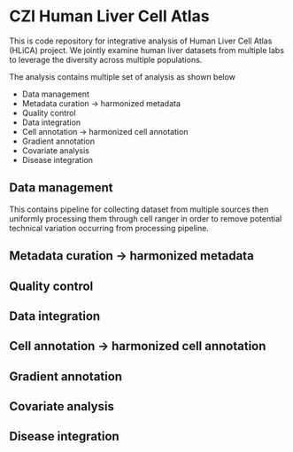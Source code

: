 # CZI Human Liver Cell Atlas

This is code repository for integrative analysis of Human Liver Cell Atlas (HLiCA) project. We jointly examine human liver datasets from multiple labs to leverage the diversity across multiple populations.


The analysis contains multiple set of analysis as shown below
* Data management
* Metadata curation → harmonized metadata
* Quality control
* Data integration
* Cell annotation → harmonized cell annotation
* Gradient annotation
* Covariate analysis
* Disease integration

## Data management
This contains pipeline for collecting dataset from multiple sources then uniformly processing them through cell ranger in order to remove potential technical variation occurring from processing pipeline.

## Metadata curation → harmonized metadata

## Quality control

## Data integration

## Cell annotation → harmonized cell annotation

## Gradient annotation

## Covariate analysis

## Disease integration
